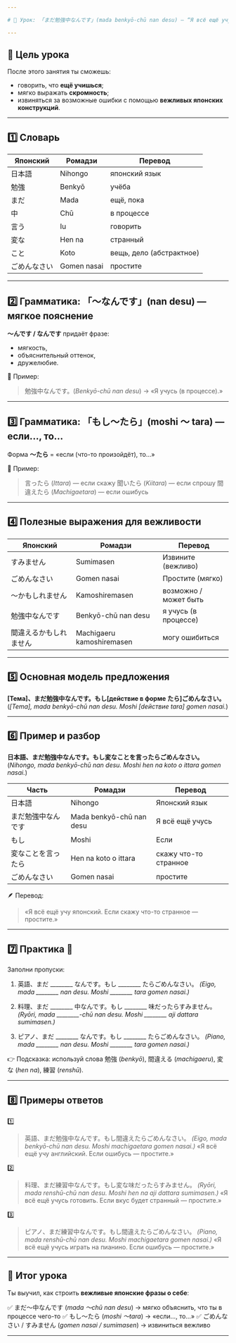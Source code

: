 ```yaml
---

# 🏮 Урок: 「まだ勉強中なんです」(mada benkyō-chū nan desu) — “Я всё ещё учусь”

---
```


## 🎯 Цель урока

После этого занятия ты сможешь:

* говорить, что **ещё учишься**;
* мягко выражать **скромность**;
* извиняться за возможные ошибки с помощью **вежливых японских конструкций**.

---

## 1️⃣ Словарь

| Японский | Ромадзи     | Перевод                  |
| -------- | ----------- | ------------------------ |
| 日本語      | Nihongo     | японский язык            |
| 勉強       | Benkyō      | учёба                    |
| まだ       | Mada        | ещё, пока                |
| 中        | Chū         | в процессе               |
| 言う       | Iu          | говорить                 |
| 変な       | Hen na      | странный                 |
| こと       | Koto        | вещь, дело (абстрактное) |
| ごめんなさい   | Gomen nasai | простите                 |

---

## 2️⃣ Грамматика: 「〜なんです」(nan desu) — мягкое пояснение

**〜んです / なんです** придаёт фразе:

* мягкость,
* объяснительный оттенок,
* дружелюбие.

📘 Пример:

> 勉強中なんです。(*Benkyō-chū nan desu*)
> → «Я учусь (в процессе).»

---

## 3️⃣ Грамматика: 「もし〜たら」(moshi 〜 tara) — если..., то...

Форма **〜たら** = «если (что-то произойдёт), то...»

📘 Пример:

> 言ったら (*Ittara*) — если скажу
> 聞いたら (*Kiitara*) — если спрошу
> 間違えたら (*Machigaetara*) — если ошибусь

---

## 4️⃣ Полезные выражения для вежливости

| Японский    | Ромадзи                   | Перевод               |
| ----------- | ------------------------- | --------------------- |
| すみません       | Sumimasen                 | Извините (вежливо)    |
| ごめんなさい      | Gomen nasai               | Простите (мягко)      |
| 〜かもしれません    | Kamoshiremasen            | возможно / может быть |
| 勉強中なんです     | Benkyō-chū nan desu       | я учусь (в процессе)  |
| 間違えるかもしれません | Machigaeru kamoshiremasen | могу ошибиться        |

---

## 5️⃣ Основная модель предложения

**[Тема]、まだ勉強中なんです。もし[действие в форме たら]ごめんなさい。**
(*[Tema], mada benkyō-chū nan desu. Moshi [dействие tara] gomen nasai.*)

---

## 6️⃣ Пример и разбор

**日本語、まだ勉強中なんです。もし変なことを言ったらごめんなさい。**
(*Nihongo, mada benkyō-chū nan desu. Moshi hen na koto o ittara gomen nasai.*)

| Часть     | Ромадзи                  | Перевод               |
| --------- | ------------------------ | --------------------- |
| 日本語       | Nihongo                  | Японский язык         |
| まだ勉強中なんです | Mada benkyō-chū nan desu | Я всё ещё учусь       |
| もし        | Moshi                    | Если                  |
| 変なことを言ったら | Hen na koto o ittara     | скажу что-то странное |
| ごめんなさい    | Gomen nasai              | простите              |

🪶 Перевод:

> «Я всё ещё учу японский. Если скажу что-то странное — простите.»

---

## 7️⃣ Практика 🌿

Заполни пропуски:

1. 英語、まだ ________ なんです。もし ________ たらごめんなさい。
   *(Eigo, mada ________ nan desu. Moshi ________ tara gomen nasai.)*

2. 料理、まだ ________ 中なんです。もし ________ 味だったらすみません。
   *(Ryōri, mada ________-chū nan desu. Moshi ________ aji dattara sumimasen.)*

3. ピアノ、まだ ________ なんです。もし ________ たらごめんなさい。
   *(Piano, mada ________ nan desu. Moshi ________ tara gomen nasai.)*

👉 Подсказка:
используй слова 勉強 (*benkyō*), 間違える (*machigaeru*), 変な (*hen na*), 練習 (*renshū*).

---

## 8️⃣ Примеры ответов

1️⃣

> 英語、まだ勉強中なんです。もし間違えたらごめんなさい。
> *(Eigo, mada benkyō-chū nan desu. Moshi machigaetara gomen nasai.)*
> «Я всё ещё учу английский. Если ошибусь — простите.»

2️⃣

> 料理、まだ練習中なんです。もし変な味だったらすみません。
> *(Ryōri, mada renshū-chū nan desu. Moshi hen na aji dattara sumimasen.)*
> «Я всё ещё учусь готовить. Если вкус будет странный — простите.»

3️⃣

> ピアノ、まだ練習中なんです。もし間違えたらごめんなさい。
> *(Piano, mada renshū-chū nan desu. Moshi machigaetara gomen nasai.)*
> «Я всё ещё учусь играть на пианино. Если ошибусь — простите.»

---

## 🌸 Итог урока

Ты выучил, как строить **вежливые японские фразы о себе**:

✅ まだ〜中なんです (*mada 〜chū nan desu*) → мягко объяснить, что ты в процессе чего-то
✅ もし〜たら (*moshi 〜tara*) → «если…, то…»
✅ ごめんなさい / すみません (*gomen nasai / sumimasen*) → извиниться вежливо

---

